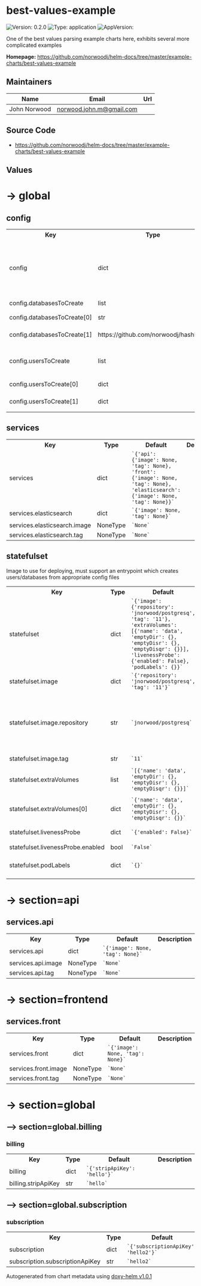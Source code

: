 
# best-values-example



![Version: 0.2.0](https://img.shields.io/badge/Version-0.2.0-informational?style=flat-square) ![Type: application](https://img.shields.io/badge/Type-application-informational?style=flat-square) ![AppVersion: ](https://img.shields.io/badge/AppVersion--informational?style=flat-square)



One of the best values parsing example charts here, exhibits several more complicated examples



**Homepage:** <https://github.com/norwoodj/helm-docs/tree/master/example-charts/best-values-example>



## Maintainers

| Name | Email | Url |
| ---- | ------ | --- |
| John Norwood | <norwood.john.m@gmail.com> |  |




## Source Code

* <https://github.com/norwoodj/helm-docs/tree/master/example-charts/best-values-example>




## Values



<h1>-> global</h1><h2>config</h2>
<table style="">
    <tr>
        <th>Key</th>
        <th>Type</th>
        <th>Default</th>
        <th>Description</th>
    </tr>
<tr style="" ><td>config</td><td>dict</td><td><code>`{'databasesToCreate': ['postgresql', 'hashbash'], 'usersToCreate': [{'name': 'root', 'admin': True}, {'name': 'hashbash', 'readwriteDatabases': ['hashbash']}]}`</code></td><td></td></tr><tr style="" ><td>config.databasesToCreate</td><td>list</td><td><code>`['postgresql', 'hashbash']`</code></td><td><code> default database for storage of database metadataaaaaaa</code></td></tr><tr style="" ><td>config.databasesToCreate[0]</td><td>str</td><td><code>`postgresql`</code></td><td><code> default database for storage of database metadata</code></td></tr><tr style="" ><td>config.databasesToCreate[1]</td><td>https://github.com/norwoodj/hashbash</td><td><code>`hashbash`</code></td><td><code> database for the [hashbash](https://github.com/norwoodj/hashbash) project</code></td></tr><tr style="" ><td>config.usersToCreate</td><td>list</td><td><code>`[{'name': 'root', 'admin': True}, {'name': 'hashbash', 'readwriteDatabases': ['hashbash']}]`</code></td><td></td></tr><tr style="" ><td>config.usersToCreate[0]</td><td>dict</td><td><code>`{'name': 'root', 'admin': True}`</code></td><td><code> admin user</code></td></tr><tr style="" ><td>config.usersToCreate[1]</td><td>dict</td><td><code>`{'name': 'hashbash', 'readwriteDatabases': ['hashbash']}`</code></td><td><code> user with access to the database with the same name</code></td></tr>
</table>


</table>

<h2>services</h2>
<table style="">
    <tr>
        <th>Key</th>
        <th>Type</th>
        <th>Default</th>
        <th>Description</th>
    </tr>
<tr style="" ><td>services</td><td>dict</td><td><code>`{'api': {'image': None, 'tag': None}, 'front': {'image': None, 'tag': None}, 'elasticsearch': {'image': None, 'tag': None}}`</code></td><td></td></tr><tr style="" ><td>services.elasticsearch</td><td>dict</td><td><code>`{'image': None, 'tag': None}`</code></td><td></td></tr><tr style="" ><td>services.elasticsearch.image</td><td>NoneType</td><td><code>`None`</code></td><td></td></tr><tr style="" ><td>services.elasticsearch.tag</td><td>NoneType</td><td><code>`None`</code></td><td></td></tr>
</table>


</table>

<h2>statefulset</h2> Image to use for deploying, must support an entrypoint which creates users/databases from appropriate config files
<table style="">
    <tr>
        <th>Key</th>
        <th>Type</th>
        <th>Default</th>
        <th>Description</th>
    </tr>
<tr style="" ><td>statefulset</td><td>dict</td><td><code>`{'image': {'repository': 'jnorwood/postgresq', 'tag': '11'}, 'extraVolumes': [{'name': 'data', 'emptyDir': {}, 'emptyDisr': {}, 'emptyDisqr': {}}], 'livenessProbe': {'enabled': False}, 'podLabels': {}}`</code></td><td><code> Image to use for deploying, must support an entrypoint which creates users/databases from appropriate config files</code></td></tr><tr style="" ><td>statefulset.image</td><td>dict</td><td><code>`{'repository': 'jnorwood/postgresq', 'tag': '11'}`</code></td><td></td></tr><tr style="" ><td>statefulset.image.repository</td><td>str</td><td><code>`jnorwood/postgresq`</code></td><td><code> Imeeeeeage to use for deploying, must support an entrypoint which creates users/databases from appropriate config files</code></td></tr><tr style="" ><td>statefulset.image.tag</td><td>str</td><td><code>`11`</code></td><td></td></tr><tr style="" ><td>statefulset.extraVolumes</td><td>list</td><td><code>`[{'name': 'data', 'emptyDir': {}, 'emptyDisr': {}, 'emptyDisqr': {}}]`</code></td><td><code> Additional volumes to be mounted into the database container</code></td></tr><tr style="" ><td>statefulset.extraVolumes[0]</td><td>dict</td><td><code>`{'name': 'data', 'emptyDir': {}, 'emptyDisr': {}, 'emptyDisqr': {}}`</code></td><td></td></tr><tr style="" ><td>statefulset.livenessProbe</td><td>dict</td><td><code>`{'enabled': False}`</code></td><td><code> Configure the healthcheck for the database</code></td></tr><tr style="" ><td>statefulset.livenessProbe.enabled</td><td>bool</td><td><code>`False`</code></td><td></td></tr><tr style="" ><td>statefulset.podLabels</td><td>dict</td><td><code>`{}`</code></td><td><code> The labels to be applied to instances of the database</code></td></tr>
</table>


</table>


</table>

<h1>-> section=api</h1><h2>services.api</h2>
<table style="">
    <tr>
        <th>Key</th>
        <th>Type</th>
        <th>Default</th>
        <th>Description</th>
    </tr>
<tr style="" ><td>services.api</td><td>dict</td><td><code>`{'image': None, 'tag': None}`</code></td><td></td></tr><tr style="" ><td>services.api.image</td><td>NoneType</td><td><code>`None`</code></td><td></td></tr><tr style="" ><td>services.api.tag</td><td>NoneType</td><td><code>`None`</code></td><td></td></tr>
</table>


</table>


</table>

<h1>-> section=frontend</h1><h2>services.front</h2>
<table style="">
    <tr>
        <th>Key</th>
        <th>Type</th>
        <th>Default</th>
        <th>Description</th>
    </tr>
<tr style="" ><td>services.front</td><td>dict</td><td><code>`{'image': None, 'tag': None}`</code></td><td></td></tr><tr style="" ><td>services.front.image</td><td>NoneType</td><td><code>`None`</code></td><td></td></tr><tr style="" ><td>services.front.tag</td><td>NoneType</td><td><code>`None`</code></td><td></td></tr>
</table>


</table>


</table>

<h1>-> section=global</h1><h2>--> section=global.billing</h2><h3>billing</h3>
<table style="">
    <tr>
        <th>Key</th>
        <th>Type</th>
        <th>Default</th>
        <th>Description</th>
    </tr>
<tr style="" ><td>billing</td><td>dict</td><td><code>`{'stripApiKey': 'hello'}`</code></td><td></td></tr><tr style="" ><td>billing.stripApiKey</td><td>str</td><td><code>`hello`</code></td><td></td></tr>
</table>


</table>


</table>


</table>

<h2>--> section=global.subscription</h2><h3>subscription</h3>
<table style="">
    <tr>
        <th>Key</th>
        <th>Type</th>
        <th>Default</th>
        <th>Description</th>
    </tr>
<tr style="" ><td>subscription</td><td>dict</td><td><code>`{'subscriptionApiKey': 'hello2'}`</code></td><td></td></tr><tr style="" ><td>subscription.subscriptionApiKey</td><td>str</td><td><code>`hello2`</code></td><td></td></tr>
</table>


</table>


</table>


</table>


</table>



Autogenerated from chart metadata using [doxy-helm v1.0.1](https://github.com/tactful-ai/doxyhelm)
